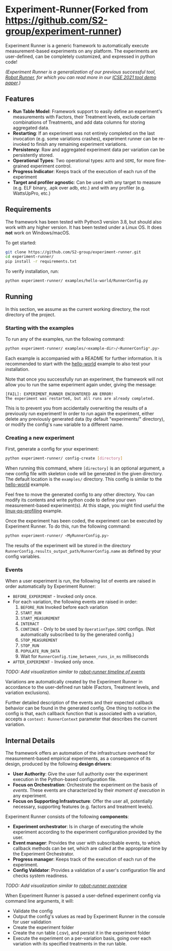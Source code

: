 # Experiment-Runner(Forked from https://github.com/S2-group/experiment-runner)

Experiment Runner is a generic framework to automatically execute measurement-based experiments on any platform. The experiments are user-defined, can be completely customized, and expressed in python code!

*(Experiment Runner is a generalization of our previous successful tool, [Robot Runner](https://github.com/S2-group/robot-runner), for which you can read more in our [ICSE 2021 tool demo paper](https://github.com/S2-group/robot-runner/tree/master/documentation/ICSE_2021.pdf).)*

## Features

- **Run Table Model**: Framework support to easily define an experiment's measurements with Factors, their Treatment levels, exclude certain combinations of Treatments, and add data columns for storing aggregated data.
- **Restarting**: If an experiment was not entirely completed on the last invocation (e.g. some variations crashes), experiment runner can be re-invoked to finish any remaining experiment variations.
- **Persistency**: Raw and aggregated experiment data per variation can be persistently stored.
- **Operational Types**: Two operational types: `AUTO` and `SEMI`, for more fine-grained experiment control.
- **Progress Indicator**: Keeps track of the execution of each run of the experiment
- **Target and profiler agnostic**: Can be used with any target to measure (e.g. ELF binary, .apk over adb, etc.) and with any profiler (e.g. WattsUpPro, etc.)

## Requirements

The framework has been tested with Python3 version 3.8, but should also work with any higher version. It has been tested under a Linux OS. It does **not** work on Windows/macOS.

To get started:

```bash
git clone https://github.com/S2-group/experiment-runner.git
cd experiment-runner/
pip install -r requirements.txt
```

To verify installation, run:

```bash
python experiment-runner/ examples/hello-world/RunnerConfig.py
```

## Running

In this section, we assume as the current working directory, the root directory of the project.

### Starting with the examples

To run any of the examples, run the following command:

```bash
python experiment-runner/ examples/<example-dir>/<RunnerConfig*.py>
```

Each example is accompanied with a README for further information. It is recommended to start with the [hello-world](examples/hello-world) example to also test your installation. 

Note that once you successfully run an experiment, the framework will not allow you to run the same experiment again under, giving the message:

```log
[FAIL]: EXPERIMENT_RUNNER ENCOUNTERED AN ERROR!
The experiment was restarted, but all runs are already completed.
```

This is to prevent you from accidentally overwriting the results of a previously run experiment! In order to run again the experiment, either delete any previously generated data (by default "experiments/" directory), or modify the config's `name` variable to a different name.

### Creating a new experiment

First, generate a config for your experiment:

```bash
python experiment-runner/ config-create [directory]
```

When running this command, where `[directory]` is an optional argument, a new config file with skeleton code will be generated in the given directory. The default location is the `examples/` directory. This config is similar to the [hello-world](examples/hello-world) example.

Feel free to move the generated config to any other directory. You can modify its contents and write python code to define your own measurement-based experiment(s). At this stage, you might find useful the [linux-ps-profiling](examples/linux-ps-profiling) example.

Once the experiment has been coded, the experiment can be executed by Experiment Runner. To do this, run the following command:

```bash
python experiment-runner/ <MyRunnerConfig.py>
```

The results of the experiment will be stored in the directory `RunnerConfig.results_output_path/RunnerConfig.name` as defined by your config variables.

### Events

When a user experiment is run, the following list of events are raised in order automatically by Experiment Runner:

- `BEFORE_EXPERIMENT` - Invoked only once.
- For each variation, the following events are raised in order:
  1. `BEFORE_RUN` Invoked before each variation
  2. `START_RUN`
  3. `START_MEASUREMENT`
  4. `INTERACT`
  5. `CONTINUE` - Only to be used by `OperationType.SEMI` configs. (Not automatically subscribed to by the generated config.)
  6. `STOP_MEASUREMENT`
  7. `STOP_RUN`
  8. `POPULATE_RUN_DATA`
  9. Wait for `RunnerConfig.time_between_runs_in_ms` milliseconds
- `AFTER_EXPERIMENT` - Invoked only once.

*TODO: Add visualization similar to [robot-runner timeline of events](documentation/ICSE_2021.pdf)*

Variations are automatically created by the Experiment Runner in accordance to the user-defined run table (Factors, Treatment levels, and variation exclusions).

Further detailed description of the events and their expected callback behavior can be found in the generated config. One thing to notice in the config is that, each callback function that is associated with a variation, accepts a `context: RunnerContext` parameter that describes the current variation.

## Internal Details

The framework offers an automation of the infrastructure overhead for measurement-based empirical experiments, as a consequence of its design, produced by the following **design drivers**:

- **User Authority**: Give the user full authority over the experiment execution in the Python-based configuration file.
- **Focus on Orchestration**: Orchestrate the experiment on the basis of *events*. These events are characterized by their *moment of execution* in any experiment.
- **Focus on Supporting Infrastructure**: Offer the user all, potentially necessary, supporting features (e.g. factors and treatment levels).

Experiment Runner consists of the following **components**:

- **Experiment orchestrator**: Is in charge of executing the whole experiment according to the experiment configuration provided by the user.
- **Event manager**: Provides the user with subscribable events, to which callback methods can be set, which are called at the appropriate time by the Experiment Orchestrator.
- **Progress manager**: Keeps track of the execution of each run of the experiment.
- **Config Validator**: Provides a validation of a user's configuration file and checks system readiness.

*TODO: Add visualization similar to [robot-runner overview](documentation/overview.png)*

When Experiment Runner is passed a user-defined experiment config via command line arguments, it will:

- Validate the config
- Output the config's values as read by Experiment Runner in the console for user validation
- Create the experiment folder
- Create the run table (.csv), and persist it in the experiment folder
- Execute the experiment on a per-variation basis, going over each variation with its specified treatments in the run table.
